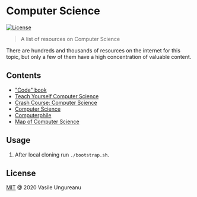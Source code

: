 # Computer Science

<a href="https://github.com/VasileUngureanu/repository-template/blob/master/LICENSE"><img src="https://img.shields.io/badge/license-MIT-green.svg" alt="License"></a>

> A list of resources on Computer Science

There are hundreds and thousands of resources on the internet for this topic, but only a few of them have a high concentration of valuable content.

## Contents

* ["Code" book](https://www.goodreads.com/book/show/44882.Code)
* [Teach Yourself Computer Science](https://teachyourselfcs.com/)
* [Crash Course: Computer Science](https://www.youtube.com/playlist?list=PL8dPuuaLjXtNlUrzyH5r6jN9ulIgZBpdo)
* [Computer Science](https://www.youtube.com/channel/UCSX3MR0gnKDxyXAyljWzm0Q)
* [Computerphile](https://www.youtube.com/user/Computerphile)
* [Map of Computer Science](https://www.youtube.com/watch?v=SzJ46YA_RaA)

## Usage

1. After local cloning run `./bootstrap.sh`.

License
-------

[MIT](LICENSE) @ 2020 Vasile Ungureanu

